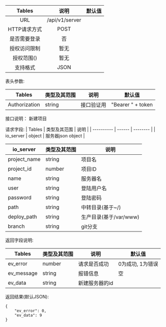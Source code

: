 
|  Tables  |          说明          | 默认值  |
| :------: | :------------------: | :--: |
|   URL    | /api/v1/server |      |
| HTTP请求方式 |         POST          |      |
|  是否需要登录  |          否           |      |
|  授权访问限制  |          暂无          |      |
|  授权范围()  |          暂无          |      |
|   支持格式   |         JSON         |      |


表头参数:

| Tables | 类型及其范围 | 说明    | 默认值  |
| ------ | ------ | ----- | ---- |
| Authorization   | string | 接口验证用 |   "Bearer " + token   |

接口说明：
新建项目

请求字段:
| Tables     | 类型及其范围 | 说明       |
| ---------- | ------ | -------- |
| io_server   | object | 服务器json object   |

| io_server | 类型及其范围 | 说明          |
| --------- | ------ | ----------- |
| project_name        | string | 项目名 |
| project_id        | number | 项目ID |
| name        | string | 服务器名 |
| user        | string | 登陆用户名 |
| password     | string | 登陆密码          |
| path     | string | 中转目录(基于~/)          |
| deploy_path     | string | 生产目录(基于/var/www)         |
| branch     | string | git分支          |


返回字段说明:

| Tables     | 类型及其范围 | 说明       | 默认值        |
| ---------- | ------ | -------- | ---------- |
| ev_error   | number | 请求是否成功   | 0为成功, 1为错误 |
| ev_message | string | 报错信息     | 空          |
| ev_data  | string  | 新建服务器的id |            |

返回结果(默认JSON):
```
{
    "ev_error": 0,
    "ev_data": 9
}
```
